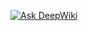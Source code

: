 [![Ask DeepWiki](https://deepwiki.com/badge.svg)](https://deepwiki.com/Esraa-ka/skin_cancer_Localization)
